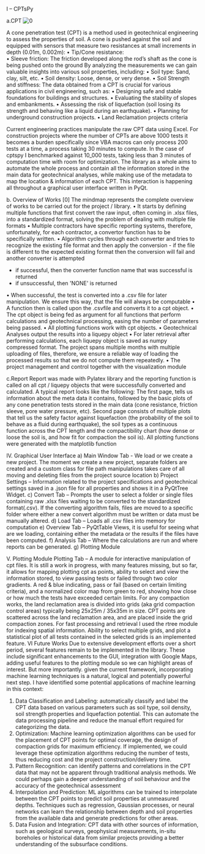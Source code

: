 
I – CPTsPy

a.CPT
![0](https://github.com/ambrosiasteraceae/cptspy/assets/66112305/c5333c58-d868-4cdf-9925-c7482f5fd03f)

A cone penetration test (CPT) is a method used in geotechnical engineering to assess the properties of soil. A cone is pushed against the soil and equipped with sensors that measure two resistances at small increments in depth (0.01m, 0.002m):
•	Tip/Cone resistance:  
•	Sleeve friction: The friction developed along the rod’s shaft as the cone is being pushed onto the ground
By analyzing the measurements we can gain valuable insights into various soil properties, including:
•	Soil type: Sand, clay, silt, etc.
•	Soil density: Loose, dense, or very dense.
•	Soil Strength and stiffness: 
The data obtained from a CPT is crucial for various applications in civil engineering, such as:
•	Designing safe and stable foundations for buildings and structures.
•	Evaluating the stability of slopes and embankments.
•	Assessing the risk of liquefaction (soil losing its strength and behaving like a liquid during an earthquake). 
•	Planning for underground construction projects.
•	Land Reclamation projects criteria

Current engineering practices manipulate the raw CPT data using Excel. For construction projects where the number of CPTs are above 1000 tests it becomes a burden specifically since VBA macros can only process 200 tests at a time, a process taking 30 minutes to compute.
In the case of cptspy I benchmarked against 10_000 tests, taking less than 3 minutes of computation time with room for optimization.
The library as a whole aims to automate the whole process and contain all the information stored in the main data for geotechnical analyses, while making use of the metadata to map the location & information of each CPT. This interaction is happening all throughout a graphical user interface written in PyQt.


b. Overview of Works
[0] The mindmap represents the complete overview of works to be carried out for the project / library. 
•	It starts by defining multiple functions that first convert the raw input, often coming in .xlsx files, into a standardized format, solving the problem of dealing with multiple file formats
•	Multiple contractors have specific reporting systems, therefore, unfortunately, for each contractor, a convertor function has to be specifically written.
•	Algorithm cycles through each converter and tries to recognize the existing file format and then apply the conversion   - if the file is different to the expected existing format then the conversion will fail and another converter is        attempted
-	if successful, then the converter function name that was successful is returned
-	if unsuccessful, then 'NONE' is returned

•	When successful, the test is converted into a .csv file for later manipulation. We ensure this way, that the file will always be computable
•	A function then is called upon the .csvfile and converts it to a cpt object.
•	The cpt object is being fed as argument for all functions that perform calculations and geotechnical processing, easing the number of parameters being passed.
•	All plotting functions work with cpt objects.
•	Geotechnical Analyses output the results into a liquepy object
•	For later retrieval after performing calculations, each liquepy object is saved as numpy compressed format. The project spans multiple months with multiple uploading of files, therefore, we ensure a reliable way of loading the processed results so that we do not compute them repeatedly.
•	The project management and control together with the visualization module 

c.Report
Report was made with Pylatex library and the reporting function is called on all cpt / liquepy objects that were successfully converted and calculated. A typical report looks like the following:
The first page, tells us information about the meta data it contains, followed by the basic plots of any cone penetration tests stored in the main data (cone resistance, friction sleeve, pore water pressure, etc).
Second page consists of multiple plots that tell us the safety factor against liquefaction (the probability of the soil to behave as a fluid during earthquake), the soil types as a continuous function across the CPT length and the compactibility chart (how dense or loose the soil is, and how fit for compaction the soil is). All plotting functions were generated with the matplotlib function

IV.	Graphical User Interface
a)	Main Window Tab - We load or we create a new project. The moment we create a new project, separate folders are created and a custom class for file path manipulations takes care of all moving and deleting files from the project source location
b)	Project Settings – Information related to the project specifications and geotechnical settings saved in a .json file for all properties and shows it in a PyQtTree Widget.
c)	Convert Tab – Prompts the user to select a folder or single files containing raw .xlsx files waiting to be converted to the standardized format(.csv). If the converting algorithm fails, files are moved to a specific folder where either a new convert algorithm must be written or data must be manually altered. 
d)	Load Tab – Loads all .csv files into memory for computation
e)	Overview Tab – PyQtTable Views, it is useful for seeing what are we loading, containing either the metadata or the results if the files have been computed.
f)	Analysis Tab – Where the calculations are run and where reports can be generated.
g)	Plotting Module

V.	Plotting Module
Plotting Tab – A module for interactive manipulation of cpt files. It is still a work in progress, with many features missing, but so far, it allows for mapping plotting cpt as points, ability to select and view the information stored, to view passing tests or failed through two color gradients. A red & blue indicating, pass or fail (based on certain limiting criteria), and a normalized color map from green to red, showing how close or how much the tests have exceeded certain limits.
For any compaction works, the land reclamation area is divided into grids (aka grid compaction control areas) typically being 25x25m / 35x35m in size. CPT points are scattered across the land reclamation area, and are placed inside the grid compaction zones. For fast processing and retrieval I used the rtree module for indexing spatial information. Ability to select multiple grids, and plot a statistical plot of all tests contained in the selected grids is an implemented feature.
VI Future Works
Due to extensive development efforts over a short period, several features remain to be implemented in the library. These include significant enhancements to the GUI, integration with Google Maps, adding useful features to the plotting module so we can highlight areas of interest.
But more importantly. given the current framework, incorporating machine learning techniques is a natural, logical and potentially powerful next step. I have identified some potential applications of machine learning in this context:
1.	Data Classification and Labeling: automatically classify and label the CPT data based on various parameters such as soil type, soil density, soil strength properties and liquefaction potential. This can automate the data processing pipeline and reduce the manual effort required for categorizing the data.
2.	Optimization: Machine learning optimization algorithms can be used for the placement of CPT points for optimal coverage, the design of compaction grids for maximum efficiency. If implemented, we could leverage these optimization algorithms reducing the number of tests, thus reducing cost and the project construction/delivery time.
3.	Pattern Recognition: can identify patterns and correlations in the CPT data that may not be apparent through traditional analysis methods. We could perhaps gain a deeper understanding of soil behaviour and the accuracy of  the geotechnical assessment
4.	Interpolation and Prediction: ML algorithms can be trained to interpolate between the CPT points to predict soil properties at unmeasured depths. Techniques such as regression, Gaussian processes, or neural networks can learn the relationship between depth and soil properties from the available data and generate predictions for other areas. 
5.	Data Fusion and Integration: CPT data with other sources of information, such as geological surveys, geophysical measurements, in-situ boreholes or historical data from similar projects providing a better understanding of the subsurface conditions.


